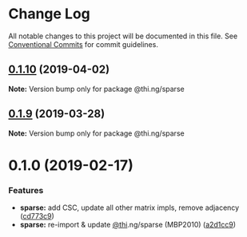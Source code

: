# Change Log

All notable changes to this project will be documented in this file.
See [Conventional Commits](https://conventionalcommits.org) for commit guidelines.

## [0.1.10](https://github.com/thi-ng/umbrella/compare/@thi.ng/sparse@0.1.9...@thi.ng/sparse@0.1.10) (2019-04-02)

**Note:** Version bump only for package @thi.ng/sparse





## [0.1.9](https://github.com/thi-ng/umbrella/compare/@thi.ng/sparse@0.1.8...@thi.ng/sparse@0.1.9) (2019-03-28)

**Note:** Version bump only for package @thi.ng/sparse







# 0.1.0 (2019-02-17)


### Features

* **sparse:** add CSC, update all other matrix impls, remove adjacency ([cd773c9](https://github.com/thi-ng/umbrella/commit/cd773c9))
* **sparse:** re-import & update [@thi](https://github.com/thi).ng/sparse (MBP2010) ([a2d1cc9](https://github.com/thi-ng/umbrella/commit/a2d1cc9))
